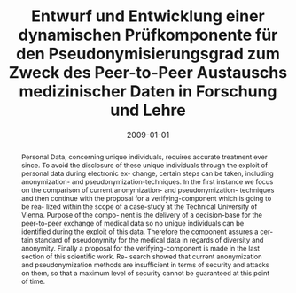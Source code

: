 ---
abstract: Personal Data, concerning unique individuals, requires accurate treatment
  ever since. To avoid the disclosure of these unique individuals through the exploit
  of personal data during electronic ex- change, certain steps can be taken, including
  anonymization- and pseudonymization-techniques. In the first instance we focus on
  the comparison of current anonymization- and pseudonymization- techniques and then
  continue with the proposal for a verifying-component which is going to be rea- lized
  within the scope of a case-study at the Technical University of Vienna. Purpose
  of the compo- nent is the delivery of a decision-base for the peer-to-peer exchange
  of medical data so no unique individuals can be identified during the exploit of
  this data. Therefore the component assures a cer- tain standard of pseudonymity
  for the medical data in regards of diversity and anonymity. Finally a proposal for
  the verifying-component is made in the last section of this scientific work. Re-
  search showed that current anonymization and pseudonymization methods are insufficient
  in terms of security and attacks on them, so that a maximum level of security cannot
  be guaranteed at this point of time.
authors:
- Phujan Shadlau
date: '2009-01-01'
featured: false
links:
- name: Publik
  url: https://publik.tuwien.ac.at/showentry.php?ID=183676&lang=1
publication_types:
- '7'
publishDate: '2009-01-01'
title: Entwurf und Entwicklung einer dynamischen Prüfkomponente für den Pseudonymisierungsgrad
  zum Zweck des Peer-to-Peer Austauschs medizinischer Daten in Forschung und Lehre
url_pdf: ''
---